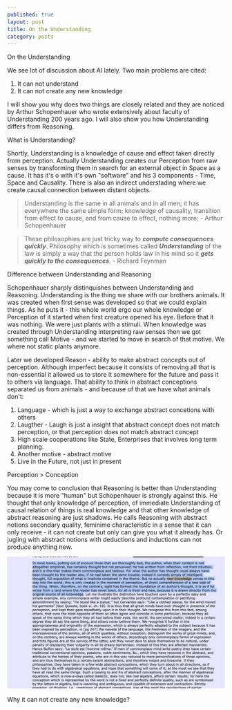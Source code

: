 ```yaml
---
published: true
layout: post
title: On the Understanding
category: posts
---
```


On the Understanding

We see lot of discussion about AI lately. Two main problems are cited: 

1. It can not understand
2. It can not create any new knowledge

I will show you why does two things are closely related and they are noticed by Arthur Schopenhauer who wrote extensively about faculty of Understanding 200 years ago. I will also show you how Understanding differs from Reasoning.

What is Understanding?

Shortly, Understanding is a knowledge of cause and effect taken directly from perception. Actually Understanding creates our Perception from raw senses by transforming them in search for an external object in Space as a cause. It has it's o with it's own "software" and his 3 components - Time, Space and Causality. There is also an indirect understading where we create causal connection between distant objects.

> Understanding is the same in all animals and in all men; it has everywhere the same simple form; knowledge of causality, transition from effect to cause, and from cause to effect, nothing more; - Arthur Schopenhauer

> These philosophies are just tricky way to ***compute consequences quickly***. Philosophy which is sometimes called ***Understanding*** of the law is simply a way that the person holds law in his mind so it ***gets quickly to the consequences***. - Richard Feynman


Difference between Understanding and Reasoning

Schopenhauer sharply distinquishes between Understanding and Reasoning. Understanding is the thing we share with our brothers animals. It was created when first sense was developed so that we could explain things. As he puts it - this whole world ergo our whole knowledge or Perception of it started when first creature opened his eye. Before that it was nothing. We were just plants with a stimuli. When knowledge was created through Understanding interpreting raw senses then we got something call Motive - and we started to move in search of that motive. We where not static plants anymore.

Later we developed Reason - ability to make abstract concepts out of perception. Although imperfect because it consists of removing all that is non-essential it allowed us to store it somewhere for the future and pass it to others via language. That ability to think in abstract conceptions separated us from animals - and because of that we have what animals don't:

1. Language - which is just a way to exchange abstract concetions with others
2. Laugther - Laugh is just a insight that abstract concept does not match perception, or that perception does not match abstract concept
3. High scale cooperations like State, Enterprises that involves long term planning.
4. Another motive - abstract motive
5. Live in the Future, not just in present

Perception > Conception

You may come to conclusion that Reasoning is better than Understanding because it is more "human" but Schopenhauer is strongly against this. He thought that only knowledge of perception, of immediate Understanding of causal relation of things is real knowledge and that other knowledge of abstract reasoning are just shadows. He calls Reasoning with abstract notions secondary quality, feminime characteristic in a sense that it can only receive  - it can not create but only can give you what it already has. Or jugling with abstract notions with deductions and inductions can not produce anything new.

![SOP](https://raw.githubusercontent.com/aleksandar-b/blog/gh-pages/_posts/Fnf_kHMXwBcKHi7.jpeg)

Why it can not create any new knowledge?




